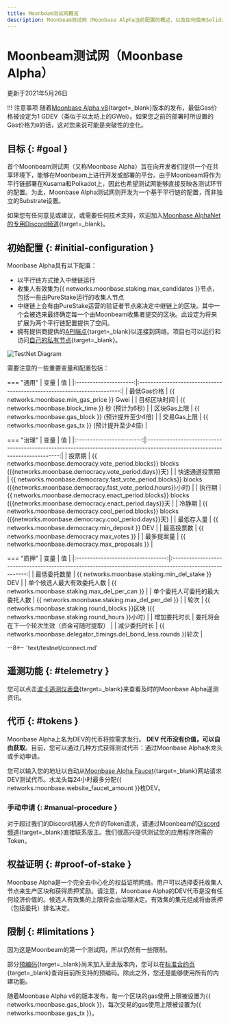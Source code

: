 ```yaml
---
title: Moonbeam测试网概览
description: Moonbeam测试网（Moonbase Alpha当前配置的概述，以及如何使用Solidity开始在其上进行开发。
---
```


# Moonbeam测试网（Moonbase Alpha）

更新于2021年5月26日

!!! 注意事项 
    随着[Moonbase Alpha v8](https://github.com/PureStake/moonbeam/releases/tag/v0.8.0){target=_blank}版本的发布，最低Gas价格被设定为1 GDEV（类似于以太坊上的GWei）。如果您之前的部署时所设置的Gas价格为`0`的话，这对您来说可能是突破性的变化。

## 目标 {: #goal } 

首个Moonbeam测试网（又称Moonbase Alpha）旨在向开发者们提供一个在共享环境下，能够在Moonbeam上进行开发或部署的平台。由于Moonbeam将作为平行链部署在Kusama和Polkadot上，因此也希望测试网能够直接反映各测试环节的配置。为此，Moonbase Alpha测试网则开发为一个基于平行链的配置，而非独立的Substrate设置。

如果您有任何意见或建议，或需要任何技术支持，欢迎加入[Moonbase AlphaNet的专用Discord频道](https://discord.gg/PfpUATX){target=_blank}。

## 初始配置 {: #initial-configuration } 

Moonbase Alpha具有以下配置：

 - 以平行链方式接入中继链运行
 - 收集人有效集为{{ networks.moonbase.staking.max_candidates }}节点，包括一些由PureStake运行的收集人节点
 - 中继链上会有由PureStake运营的验证者节点来决定中继链上的区块。其中一个会被选来最终确定每一个由Moonbeam收集者提交的区块。此设定为将来扩展为两个平行链配置提供了空间。
 - 拥有提供商提供的[API端点](/builders/get-started/endpoints/){target=_blank}以连接到网络。项目也可以运行和访问[自己的私有节点](/node-operators/networks/run-a-node/){target=_blank}。

![TestNet Diagram](/images/learn/platform/networks/moonbase-diagram-v7.png)

需要注意的一些重要变量和配置包括：

=== "通用"
    |       变量        |                                  值                                  |
    |:---------------------:|:-----------------------------------------------------------------------:|
    |   最低Gas价格   |               {{ networks.moonbase.min_gas_price }} Gwei                |
    |   目标区块时间   |  {{ networks.moonbase.block_time }} 秒 (预计为6秒)  |
    |    区块Gas上限    | {{ networks.moonbase.gas_block }} (预计提升至少4倍) |
    | 交易Gas上限 |  {{ networks.moonbase.gas_tx }} (预计提升至少4倍)   |

=== "治理"
    |         变量         |                                                            值                                                             |
    |:------------------------:|:----------------------------------------------------------------------------------------------------------------------------:|
    |      投票期       |      {{ networks.moonbase.democracy.vote_period.blocks}} blocks ({{networks.moonbase.democracy.vote_period.days}}天)      |
    | 快速通道投票期 | {{ networks.moonbase.democracy.fast_vote_period.blocks}} blocks ({{networks.moonbase.democracy.fast_vote_period.hours}}小时) |
    |     执行期     |     {{ networks.moonbase.democracy.enact_period.blocks}} blocks ({{networks.moonbase.democracy.enact_period.days}}天      |
    |     冷静期      |      {{ networks.moonbase.democracy.cool_period.blocks}} blocks ({{networks.moonbase.democracy.cool_period.days}}天)      |
    |     最低存入量      |                                      {{ networks.moonbase.democracy.min_deposit }} DEV                                       |
    |      最高投票数       |                                         {{ networks.moonbase.democracy.max_votes }}                                          |
    |    最多提案量     |                                       {{ networks.moonbase.democracy.max_proposals }}                                        |

=== "质押"
    |             变量              |                                                  值                                                  |
    |:---------------------------------:|:-------------------------------------------------------------------------------------------------------:|
    |     最低委托数量      |                            {{ networks.moonbase.staking.min_del_stake }} DEV                            |
    | 单个候选人最大有效委托人数 |                             {{ networks.moonbase.staking.max_del_per_can }}                             |
    |  单个委托人可委托的最大委托人数  |                             {{ networks.moonbase.staking.max_del_per_del }}                             |
    |               轮次               | {{ networks.moonbase.staking.round_blocks }}区块 ({{ networks.moonbase.staking.round_hours }}小时) |
    |           增加委托时长           |               委托将会在下一个轮次生效（资金可随时提取）               |
    |          减少委托时长          |                  {{ networks.moonbase.delegator_timings.del_bond_less.rounds }}轮次                 |

--8<-- 'text/testnet/connect.md'

## 遥测功能 {: #telemetry } 

您可以点击[波卡遥测仪表盘](https://telemetry.polkadot.io/#list/0x91bc6e169807aaa54802737e1c504b2577d4fafedd5a02c10293b1cd60e39527){target=_blank}来查看及时的Moonbase Alpha遥测资讯。

## 代币 {: #tokens } 

Moonbase Alpha上名为DEV的代币将按需求发行。 **DEV 代币没有价值，可以自由获取**。目前，您可以通过几种方式获得测试代币：通过Moonbase Alpha水龙头或手动申请。

您可以输入您的地址以自动从[Moonbase Alpha Faucet](https://apps.moonbeam.network/moonbase-alpha/faucet/){target=_blank}网站请求DEV测试代币。水龙头每24小时最多分配{{ networks.moonbase.website_faucet_amount }}枚DEV。

### 手动申请 {: #manual-procedure }

对于超过我们的Discord机器人允许的Token请求，请通过Moonbeam的[Discord频道](https://discord.gg/PfpUATX){target=_blank}直接联系版主。我们很高兴提供测试您的应用程序所需的Token。

## 权益证明 {: #proof-of-stake } 

Moonbase Alpha是一个完全去中心化的权益证明网络。用户可以选择委托收集人节点来生产区块和获得质押奖励。请注意，Moonbase Alpha的DEV代币是没有任何经济价值的。候选人有效集的上限将会由治理决定。有效集的集元组成将由质押（包括委托）排名决定。

## 限制 {: #limitations } 

因为这是Moonbeam的第一个测试网，所以仍然有一些限制。

部分[预编码](https://docs.klaytn.com/smart-contract/precompiled-contracts){target=_blank}尚未加入至此版本内，您可以在[标准合约页](/builders/build/canonical-contracts/precompiles/){target=_blank}查询目前所支持的预编码。除此之外，您还是能够使用所有的内建功能。

随着Moonbase Alpha v6的版本发布，每一个区块的gas使用上限被设置为{{ networks.moonbase.gas_block }}，每次交易的gas使用上限被设置为{{ networks.moonbase.gas_tx }}。
